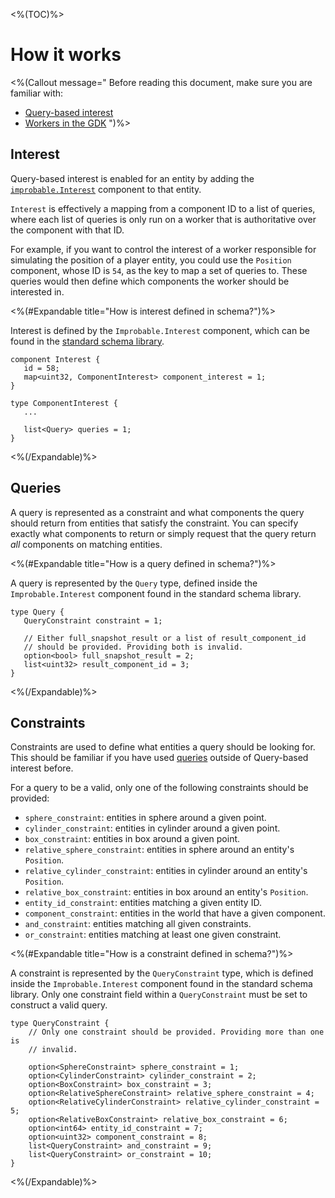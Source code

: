 <%(TOC)%>
# How it works

<%(Callout message="
Before reading this document, make sure you are familiar with:

  * [Query-based interest](https://docs.improbable.io/reference/latest/shared/reference/query-based-interest)
  * [Workers in the GDK]({{urlRoot}}/reference/concepts/worker)
")%>

## Interest

Query-based interest is enabled for an entity by adding the [`improbable.Interest`](https://docs.improbable.io/reference/latest/shared/schema/standard-schema-library#interest-optional) component to that entity.

`Interest` is effectively a mapping from a component ID to a list of queries, where each list of queries is only run on a worker that is authoritative over the component with that ID.

For example, if you want to control the interest of a worker responsible for simulating the position of a player entity, you could use the `Position` component, whose ID is `54`, as the key to map a set of queries to. These queries would then define which components the worker should be interested in.

<%(#Expandable title="How is interest defined in schema?")%>

Interest is defined by the `Improbable.Interest` component, which can be found in the [standard schema library](https://docs.improbable.io/reference/latest/shared/schema/standard-schema-library).

```
component Interest {
   id = 58;
   map<uint32, ComponentInterest> component_interest = 1;
}

type ComponentInterest {
   ...

   list<Query> queries = 1;
}
```

<%(/Expandable)%>

## Queries

A query is represented as a constraint and what components the query should return from entities that satisfy the constraint. You can specify exactly what components to return or simply request that the query return _all_ components on matching entities.

<%(#Expandable title="How is a query defined in schema?")%>

A query is represented by the `Query` type, defined inside the `Improbable.Interest` component found in the standard schema library.

```
type Query {
   QueryConstraint constraint = 1;

   // Either full_snapshot_result or a list of result_component_id
   // should be provided. Providing both is invalid.
   option<bool> full_snapshot_result = 2;
   list<uint32> result_component_id = 3;
}
```

<%(/Expandable)%>

## Constraints

Constraints are used to define what entities a query should be looking for. This should be familiar if you have used [queries](https://docs.improbable.io/reference/13.6/shared/glossary#queries) outside of Query-based interest before.

For a query to be a valid, only one of the following constraints should be provided:

* `sphere_constraint`: entities in sphere around a given point.
* `cylinder_constraint`: entities in cylinder around a given point.
* `box_constraint`: entities in box around a given point.
* `relative_sphere_constraint`: entities in sphere around an entity's `Position`.
* `relative_cylinder_constraint`: entities in cylinder around an entity's `Position`.
* `relative_box_constraint`: entities in box around an entity's `Position`.
* `entity_id_constraint`: entities matching a given entity ID.
* `component_constraint`: entities in the world that have a given component.
* `and_constraint`: entities matching all given constraints.
* `or_constraint`: entities matching at least one given constraint.

<%(#Expandable title="How is a constraint defined in schema?")%>

A constraint is represented by the `QueryConstraint` type, which is defined inside the `Improbable.Interest` component found in the standard schema library. Only one constraint field within a `QueryConstraint` must be set to construct a valid query.

```
type QueryConstraint {
    // Only one constraint should be provided. Providing more than one is
    // invalid.

    option<SphereConstraint> sphere_constraint = 1;
    option<CylinderConstraint> cylinder_constraint = 2;
    option<BoxConstraint> box_constraint = 3;
    option<RelativeSphereConstraint> relative_sphere_constraint = 4;
    option<RelativeCylinderConstraint> relative_cylinder_constraint = 5;
    option<RelativeBoxConstraint> relative_box_constraint = 6;
    option<int64> entity_id_constraint = 7;
    option<uint32> component_constraint = 8;
    list<QueryConstraint> and_constraint = 9;
    list<QueryConstraint> or_constraint = 10;
}
```

<%(/Expandable)%>

<!-- ignore this -->
